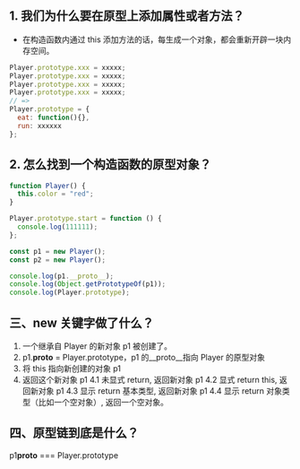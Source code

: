 ## 1. 我们为什么要在原型上添加属性或者方法？

- 在构造函数内通过 this 添加方法的话，每生成一个对象，都会重新开辟一块内存空间。

```js
Player.prototype.xxx = xxxxx;
Player.prototype.xxx = xxxxx;
Player.prototype.xxx = xxxxx;
Player.prototype.xxx = xxxxx;
// => 
Player.prototype = {
  eat: function(){},
  run: xxxxxx
};
```

## 2. 怎么找到一个构造函数的原型对象？

```javascript
function Player() {
  this.color = "red";
}

Player.prototype.start = function () {
  console.log(111111);
};

const p1 = new Player();
const p2 = new Player();

console.log(p1.__proto__);
console.log(Object.getPrototypeOf(p1));
console.log(Player.prototype);
```

## 三、new 关键字做了什么？

1. 一个继承自 Player 的新对象 p1 被创建了。
2. p1.__proto__ = Player.prototype，p1 的__proto__指向 Player 的原型对象
3. 将 this 指向新创建的对象 p1
4. 返回这个新对象 p1
   4.1 未显式 return, 返回新对象 p1
   4.2 显式 return this, 返回新对象 p1
   4.3 显示 return 基本类型, 返回新对象 p1
   4.4 显示 return 对象类型（比如一个空对象）, 返回一个空对象。

## 四、原型链到底是什么？

p1**proto** === Player.prototype
